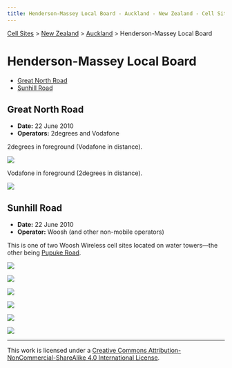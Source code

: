 ```yaml
---
title: Henderson-Massey Local Board - Auckland - New Zealand - Cell Sites
---
```


[Cell Sites](../../../) > [New Zealand](../../) > [Auckland](../) > Henderson-Massey Local Board

# Henderson-Massey Local Board

* [Great North Road](#great-north-road)
* [Sunhill Road](#sunhill-road)

## Great North Road

* **Date:** 22 June 2010
* **Operators:** 2degrees and Vodafone

2degrees in foreground (Vodafone in distance).

![](https://f001.backblazeb2.com/file/CellSites/NZ/AUK/Henderson-Massey/20100622-150351.jpg)

Vodafone in foreground (2degrees in distance).

![](https://f001.backblazeb2.com/file/CellSites/NZ/AUK/Henderson-Massey/20100622-150624.jpg)

## Sunhill Road

* **Date:** 22 June 2010
* **Operator:** Woosh (and other non-mobile operators)

This is one of two Woosh Wireless cell sites located on water towers—the other being [Pupuke Road](../kaipatiki/pupuke-road#woosh).

![](https://f001.backblazeb2.com/file/CellSites/NZ/AUK/Henderson-Massey/20171118-195050.jpg)

![](https://f001.backblazeb2.com/file/CellSites/NZ/AUK/Henderson-Massey/20171118-195052.jpg)

![](https://f001.backblazeb2.com/file/CellSites/NZ/AUK/Henderson-Massey/20100622-143808.jpg)

![](https://f001.backblazeb2.com/file/CellSites/NZ/AUK/Henderson-Massey/20100622-144435.jpg)

![](https://f001.backblazeb2.com/file/CellSites/NZ/AUK/Henderson-Massey/20100622-144652.jpg)

![](https://f001.backblazeb2.com/file/CellSites/NZ/AUK/Henderson-Massey/20100622-145125.jpg)

---

This work is licensed under a [Creative Commons Attribution-NonCommercial-ShareAlike 4.0 International License](http://creativecommons.org/licenses/by-nc-sa/4.0/).
